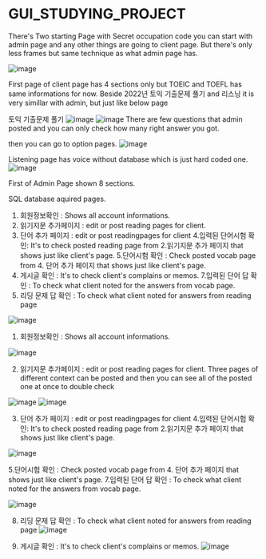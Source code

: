 # GUI_STUDYING_PROJECT

There's Two starting Page
with Secret occupation code you can start with admin page and any other things are going to client page.
But there's only less frames but same technique as what admin page has.

![image](https://user-images.githubusercontent.com/114595102/220935981-e4d2dc58-0f65-4396-ad22-ef9211831193.png)

First page of client page has 4 sections only but TOEIC and TOEFL has same informations for now.
Beside 2022년 토익 기출문제 풀기 and 리스닝 it is very simillar with admin, but just like below page  

토익 기출문제 풀기
![image](https://user-images.githubusercontent.com/114595102/220936539-cdf1661f-2bc5-4a5c-88f3-ed71fbc23c07.png)
![image](https://user-images.githubusercontent.com/114595102/220936680-15e90bce-6324-4025-b1e8-5085423b1ff1.png)
There are few questions that admin posted and you can only check how many right answer you got.


then you can go to option pages.
![image](https://user-images.githubusercontent.com/114595102/220936198-e0b8cee5-c2d7-42f8-ae1a-ec2d632cf7e9.png)


Listening page has voice without database which is just hard coded one. 
![image](https://user-images.githubusercontent.com/114595102/220936938-21896dcc-6a22-4ef7-92a5-97e501a9e902.png)

First of Admin Page shown 8 sections.

SQL database aquired pages.
1. 회원정보확인 : Shows all account informations.
2. 읽기지문 추가페이지 : edit or post reading pages for client.
3. 단어 추가 페이지 : edit or post readingpages for client
4.입력된 단어시험 확인: It's to check posted reading page from 2.읽기지문 추가 페이지 that shows just like client's page.
5.단어시험 확인 : Check posted vocab page from 4. 단어 추가 페이지  that shows just like client's page.
6. 게시글 확인 : It's to check client's complains or memos.
7.입력된 단어 답 확인 : To check what client noted for the answers from vocab page.
8. 리딩 문제 답 확인 : To check what client noted for answers from reading page

![image](https://user-images.githubusercontent.com/114595102/220931510-faf9df88-2af3-49cc-9cc9-d50b9c6ae76c.png)


1. 회원정보확인 : Shows all account informations.

![image](https://user-images.githubusercontent.com/114595102/220933207-4d481054-f9f0-486c-9007-2b14ef5084ec.png)

2. 읽기지문 추가페이지 : edit or post reading pages for client.
Three pages of different context can be posted and then you can see all of the posted one at once to double check 

![image](https://user-images.githubusercontent.com/114595102/220933450-2c1ca083-ca53-448a-9af9-a1f119ad2d05.png)
![image](https://user-images.githubusercontent.com/114595102/220933692-7a8b8791-a0e3-4191-abe8-11d34d171cdc.png)


3. 단어 추가 페이지 : edit or post readingpages for client
4.입력된 단어시험 확인: It's to check posted reading page from 2.읽기지문 추가 페이지 that shows just like client's page.

![image](https://user-images.githubusercontent.com/114595102/220933908-46aa5a9b-5be3-4561-b075-ac06971a03a8.png)

5.단어시험 확인 : Check posted vocab page from 4. 단어 추가 페이지  that shows just like client's page.
7.입력된 단어 답 확인 : To check what client noted for the answers from vocab page.

![image](https://user-images.githubusercontent.com/114595102/220934750-a869078f-c4f5-4519-9641-1898e4217f37.png)

8. 리딩 문제 답 확인 : To check what client noted for answers from reading page
![image](https://user-images.githubusercontent.com/114595102/220934889-71bd205a-00e0-4ea6-939d-dddceab9e6a3.png)

6. 게시글 확인 : It's to check client's complains or memos.
![image](https://user-images.githubusercontent.com/114595102/220935087-8cbe1a05-8d78-41a0-8ebf-29cadb2938fd.png)

